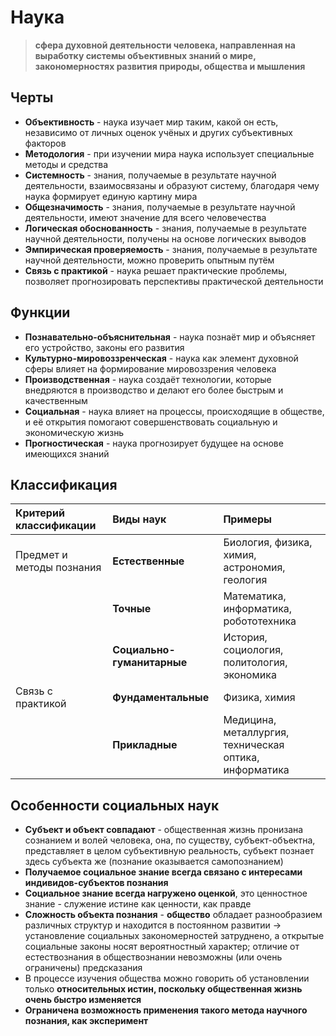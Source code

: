 # Наука
> **сфера духовной деятельности человека, направленная на выработку системы объективных знаний о мире, закономерностях развития природы, общества и мышления**

## Черты
- **Объективность** - наука изучает мир таким, какой он есть, независимо от личных оценок учёных и других субъективных факторов
- **Методология** - при изучении мира наука использует специальные методы и средства
- **Системность** - знания, получаемые в результате научной деятельности, взаимосвязаны и образуют систему, благодаря чему наука формирует единую картину мира
- **Общезначимость** - знания, получаемые в результате научной деятельности, имеют значение для всего человечества
- **Логическая обоснованность** - знания, получаемые в результате научной деятельности, получены на основе логических выводов
- **Эмпирическая проверяемость** - знания, получаемые в результате научной деятельности, можно проверить опытным путём
- **Связь с практикой** - наука решает практические проблемы, позволяет прогнозировать перспективы практической деятельности

## Функции
- **Познавательно-объяснительная** - наука познаёт мир и объясняет его устройство, законы его развития
- **Культурно-мировоззренческая** - наука как элемент духовной сферы влияет на формирование мировоззрения человека
- **Производственная** - наука создаёт технологии, которые внедряются в производство и делают его более быстрым и качественным
- **Социальная** - наука влияет на процессы, происходящие в обществе, и её открытия помогают совершенствовать социальную и экономическую жизнь
- **Прогностическая** - наука прогнозирует будущее на основе имеющихся знаний

## Классификация
|  Критерий классификации   | Виды наук              | Примеры                                                |
|:--------------------------|:-----------------------|:-------------------------------------------------------|
| Предмет и методы познания | **Естественные**           | Биология, физика, химия, астрономия, геология          |
|                           | **Точные**                 | Математика, информатика, робототехника                 |
|                           | **Социально-гуманитарные** | История, социология, политология, экономика            |
| Связь с практикой         | **Фундаментальные**        | Физика, химия                                          |
|                           | **Прикладные**             | Медицина, металлургия, техническая оптика, информатика |  

## Особенности социальных наук
- **Субъект и объект совпадают** - общественная жизнь пронизана сознанием и волей человека, она, по существу, субъект-объектна, представляет в целом субъективную реальность, субъект познает здесь субъекта же (познание оказывается самопознанием)
- **Получаемое социальное знание всегда связано с интересами индивидов-субъектов познания**
- **Социальное знание всегда нагружено оценкой**, это ценностное знание - служение истине как ценности, как правде
- **Сложность объекта познания** - **общество** обладает разнообразием различных структур и находится в постоянном развитии → установление социальных закономерностей затруднено, а открытые социальные законы носят вероятностный характер; отличие от естествознания в обществознании невозможны (или очень ограничены) предсказания
- В процессе изучения общества можно говорить об установлении только **относительных истин, поскольку общественная жизнь очень быстро изменяется**
- **Ограничена возможность применения такого метода научного познания, как эксперимент**
